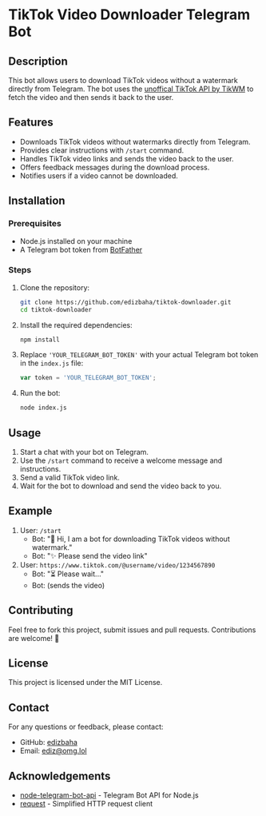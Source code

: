 # TikTok Video Downloader Telegram Bot

## Description
This bot allows users to download TikTok videos without a watermark directly from Telegram. The bot uses the [unoffical TikTok API by TikWM](https://www.tikwm.com) to fetch the video and then sends it back to the user.

## Features
- Downloads TikTok videos without watermarks directly from Telegram.
- Provides clear instructions with `/start` command.
- Handles TikTok video links and sends the video back to the user.
- Offers feedback messages during the download process.
- Notifies users if a video cannot be downloaded.

## Installation

### Prerequisites
- Node.js installed on your machine
- A Telegram bot token from [BotFather](https://core.telegram.org/bots#6-botfather)

### Steps
1. Clone the repository:
   ```bash
   git clone https://github.com/edizbaha/tiktok-downloader.git
   cd tiktok-downloader
   ```
2. Install the required dependencies:
   ```bash
   npm install
   ```
3. Replace `'YOUR_TELEGRAM_BOT_TOKEN'` with your actual Telegram bot token in the `index.js` file:
   ```javascript
   var token = 'YOUR_TELEGRAM_BOT_TOKEN';
   ```
4. Run the bot:
   ```bash
   node index.js
   ```

## Usage
1. Start a chat with your bot on Telegram.
2. Use the `/start` command to receive a welcome message and instructions.
3. Send a valid TikTok video link.
4. Wait for the bot to download and send the video back to you.

## Example
1. User: `/start`
   - Bot: "👋 Hi, I am a bot for downloading TikTok videos without watermark."
   - Bot: "✨ Please send the video link"
2. User: `https://www.tiktok.com/@username/video/1234567890`
   - Bot: "⏳ Please wait..."
   - Bot: (sends the video)

## Contributing
Feel free to fork this project, submit issues and pull requests. Contributions are welcome! 💖

## License
This project is licensed under the MIT License.

## Contact
For any questions or feedback, please contact:
- GitHub: [edizbaha](https://github.com/edizbaha)
- Email: [ediz@omg.lol](mailto:ediz@omg.lol)

## Acknowledgements
- [node-telegram-bot-api](https://github.com/yagop/node-telegram-bot-api) - Telegram Bot API for Node.js
- [request](https://github.com/request/request) - Simplified HTTP request client